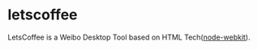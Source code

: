 letscoffee
==========

LetsCoffee is a Weibo Desktop Tool based on HTML Tech([node-webkit](https://github.com/rogerwang/node-webkit)).
